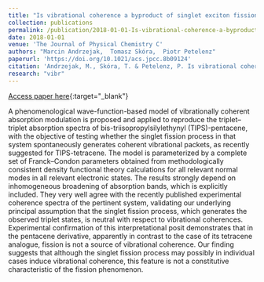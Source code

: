 ```yaml
---
title: "Is vibrational coherence a byproduct of singlet exciton fission?"
collection: publications
permalink: /publication/2018-01-01-Is-vibrational-coherence-a-byproduct-of-singlet-exciton-fission
date: 2018-01-01
venue: 'The Journal of Physical Chemistry C'
authors: "Marcin Andrzejak,  Tomasz Skóra,  Piotr Petelenz"
paperurl: 'https://doi.org/10.1021/acs.jpcc.8b09124'
citation: 'Andrzejak, M., Skóra, T. & Petelenz, P. Is vibrational coherence a byproduct of singlet exciton fission? The Journal of Physical Chemistry C 123, 91–101 (2018)'
research: "vibr"
---
```

[Access paper here](https://doi.org/10.1021/acs.jpcc.8b09124){:target="_blank"}

A phenomenological wave-function-based model of vibrationally coherent absorption modulation is proposed and applied to reproduce the triplet–triplet absorption spectra of bis-triisopropylsilylethynyl (TIPS)-pentacene, with the objective of testing whether the singlet fission process in that system spontaneously generates coherent vibrational packets, as recently suggested for TIPS-tetracene. The model is parameterized by a complete set of Franck–Condon parameters obtained from methodologically consistent density functional theory calculations for all relevant normal modes in all relevant electronic states. The results strongly depend on inhomogeneous broadening of absorption bands, which is explicitly included. They very well agree with the recently published experimental coherence spectra of the pertinent system, validating our underlying principal assumption that the singlet fission process, which generates the observed triplet states, is neutral with respect to vibrational coherences. Experimental confirmation of this interpretational posit demonstrates that in the pentacene derivative, apparently in contrast to the case of its tetracene analogue, fission is not a source of vibrational coherence. Our finding suggests that although the singlet fission process may possibly in individual cases induce vibrational coherence, this feature is not a constitutive characteristic of the fission phenomenon.